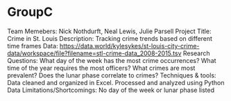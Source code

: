 # GroupC
Team Memebers: Nick Nothdurft, Neal Lewis, Julie Parsell
Project Title: Crime in St. Louis
Description: Tracking crime trends based on different time frames
Data: https://data.world/kylesykes/st-louis-city-crime-data/workspace/file?filename=stl-crime-data_2008-2015.tsv
Research Questions: What day of the week has the most crime occurrences?
                    What time of the year requires the most officers?
                    What crimes are most prevalent?
                    Does the lunar phase correlate to crimes?
Techniques & tools: Data cleaned and organized in Excel. Processed and analyzed using Python
Data Limitations/Shortcomings: No day of the week or lunar phase listed
